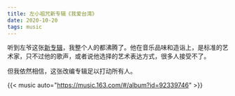 ```yaml
---
title: 左小祖咒新专辑《我爱台湾》
date: 2020-10-20
tags: music
---
```


听到左爷这张[新专辑](https://music.163.com/#/album?id=92339746)，我整个人的都沸腾了。他在音乐品味和造诣上，是标准的艺术家，只不过他的歌声，或者说他选择的艺术表达方式，很多人接受不了。

但我依然相信，这张改编专辑足以打动所有人。

{{< music auto="https://music.163.com/#/album?id=92339746" >}}
